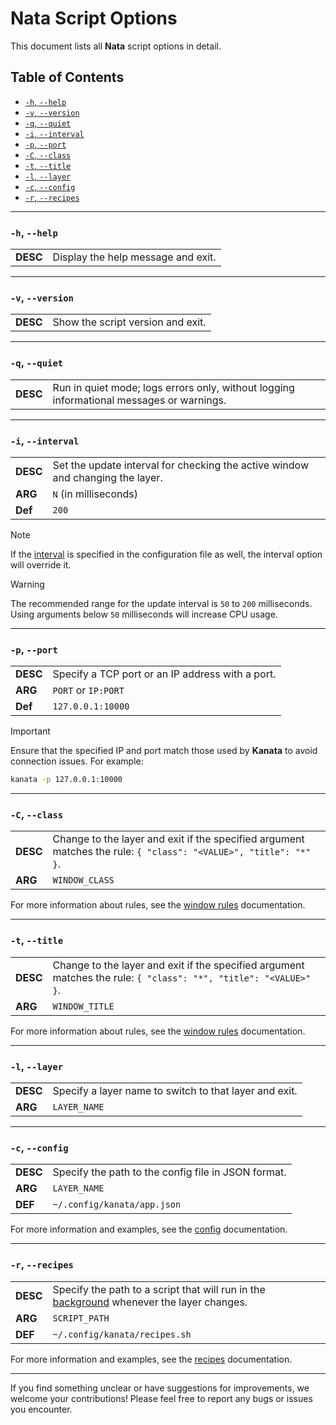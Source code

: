 # Nata Script Options

This document lists all **Nata** script options in detail.

## Table of Contents

- [`-h`, `--help`](#-h---help)
- [`-v`, `--version`](#-v---version)
- [`-q`, `--quiet`](#-q---quiet)
- [`-i`, `--interval`](#-i---interval)
- [`-p`, `--port`](#-p---port)
- [`-C`, `--class`](#-c---class)
- [`-t`, `--title`](#-t---title)
- [`-l`, `--layer`](#-l---layer)
- [`-c`, `--config`](#-c---config)
- [`-r`, `--recipes`](#-r---recipes)

---

### `-h`, `--help`

|          |                                    |
| -------- | ---------------------------------- |
| **DESC** | Display the help message and exit. |

---

### `-v`, `--version`

|          |                                   |
| -------- | --------------------------------- |
| **DESC** | Show the script version and exit. |

---

### `-q`, `--quiet`

|          |                                                                                          |
| -------- | ---------------------------------------------------------------------------------------- |
| **DESC** | Run in quiet mode; logs errors only, without logging informational messages or warnings. |

---

### `-i`, `--interval`

|          |                                                                                |
| -------- | ------------------------------------------------------------------------------ |
| **DESC** | Set the update interval for checking the active window and changing the layer. |
| **ARG**  | `N` (in milliseconds)                                                          |
| **Def**  | `200`                                                                          |

> [!NOTE]
> If the [interval](https://github.com/mdSlash/nata/blob/main/docs/config.md#interval) is specified in the configuration file as well, the interval option will override it.

> [!Warning]
> The recommended range for the update interval is `50` to `200` milliseconds. Using arguments below `50` milliseconds will increase CPU usage.

---

### `-p`, `--port`

|          |                                                  |
| -------- | ------------------------------------------------ |
| **DESC** | Specify a TCP port or an IP address with a port. |
| **ARG**  | `PORT` or `IP:PORT`                              |
| **Def**  | `127.0.0.1:10000`                                |

> [!IMPORTANT]
> Ensure that the specified IP and port match those used by **Kanata** to avoid connection issues. For example:
>
> ```bash
> kanata -p 127.0.0.1:10000
> ```

---

### `-C`, `--class`

|          |                                                                                                                  |
| -------- | ---------------------------------------------------------------------------------------------------------------- |
| **DESC** | Change to the layer and exit if the specified argument matches the rule: `{ "class": "<VALUE>", "title": "*" }`. |
| **ARG**  | `WINDOW_CLASS`                                                                                                   |

For more information about rules, see the [window rules](https://github.com/mdSlash/nata/blob/main/docs/config.md#window-rules) documentation.

---

### `-t`, `--title`

|          |                                                                                                                  |
| -------- | ---------------------------------------------------------------------------------------------------------------- |
| **DESC** | Change to the layer and exit if the specified argument matches the rule: `{ "class": "*", "title": "<VALUE>" }`. |
| **ARG**  | `WINDOW_TITLE`                                                                                                   |

For more information about rules, see the [window rules](https://github.com/mdSlash/nata/blob/main/docs/config.md#window-rules) documentation.

---

### `-l`, `--layer`

|          |                                                        |
| -------- | ------------------------------------------------------ |
| **DESC** | Specify a layer name to switch to that layer and exit. |
| **ARG**  | `LAYER_NAME`                                           |

---

### `-c`, `--config`

|          |                                                     |
| -------- | --------------------------------------------------- |
| **DESC** | Specify the path to the config file in JSON format. |
| **ARG**  | `LAYER_NAME`                                        |
| **DEF**  | `~/.config/kanata/app.json`                         |

For more information and examples, see the [config](https://github.com/mdSlash/nata/blob/main/docs/config.md) documentation.

---

### `-r`, `--recipes`

|          |                                                                                                                                                      |
| -------- | ---------------------------------------------------------------------------------------------------------------------------------------------------- |
| **DESC** | Specify the path to a script that will run in the [background](https://www.gnu.org/software/bash/manual/bash.html#Lists) whenever the layer changes. |
| **ARG**  | `SCRIPT_PATH`                                                                                                                                        |
| **DEF**  | `~/.config/kanata/recipes.sh`                                                                                                                        |

For more information and examples, see the [recipes](https://github.com/mdSlash/nata/blob/main/docs/recipes.md) documentation.

---

If you find something unclear or have suggestions for improvements, we welcome your contributions! Please feel free to report any bugs or issues you encounter.
